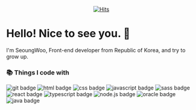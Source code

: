 <div align=center>

[![Hits](https://hits.seeyoufarm.com/api/count/incr/badge.svg?url=https%3A%2F%2Fgithub.com%2Fberenickt&count_bg=%234BA00A&title_bg=%23555555&icon=github.svg&icon_color=%23E7E7E7&title=hits&edge_flat=false)](https://hits.seeyoufarm.com)

</div>

# Hello! Nice to see you. 👋

I'm SeoungWoo, Front-end developer from Republic of Korea, and try to grow up.

### 📚 Things I code with

![git badge](https://img.shields.io/badge/GIT-E44C30?style=for-the-badge&logo=git&logoColor=white)
![html badge](https://img.shields.io/badge/HTML5-E34F26?style=for-the-badge&logo=html5&logoColor=white)
![css badge](https://img.shields.io/badge/CSS3-1572B6?style=for-the-badge&logo=css3&logoColor=white)
![javascript badge](https://img.shields.io/badge/JavaScript-323330?style=for-the-badge&logo=javascript&logoColor=F7DF1E)
![sass badge](https://img.shields.io/badge/Sass-CC6699?style=for-the-badge&logo=sass&logoColor=white)
![react badge](https://img.shields.io/badge/React-20232A?style=for-the-badge&logo=react&logoColor=61DAFB)
![typescript badge](https://img.shields.io/badge/TypeScript-007ACC?style=for-the-badge&logo=typescript&logoColor=white)
![node.js badge](https://img.shields.io/badge/Node.js-43853D?style=for-the-badge&logo=node.js&logoColor=white)
![oracle badge](https://img.shields.io/badge/Oracle-F80000?style=for-the-badge&logo=oracle&logoColor=black)
![java badge](https://img.shields.io/badge/Java-ED8B00?style=for-the-badge&logo=java&logoColor=white)

</div>
